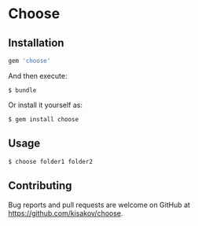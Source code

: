 # Choose

## Installation

```ruby
gem 'choose'
```

And then execute:

    $ bundle

Or install it yourself as:

    $ gem install choose

## Usage

    $ choose folder1 folder2

## Contributing

Bug reports and pull requests are welcome on GitHub at https://github.com/kisakov/choose.
